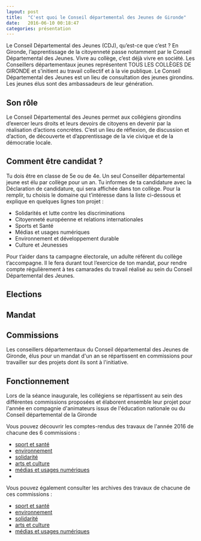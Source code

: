 ```yaml
---
layout: post
title:  "C'est quoi le Conseil départemental des Jeunes de Gironde"
date:   2016-06-10 00:18:47
categories: présentation
---
```


Le Conseil Départemental des Jeunes (CDJ), qu’est-ce que c’est ?
En Gironde, l’apprentissage de la citoyenneté passe notamment par le Conseil Départemental des Jeunes. Vivre au collège, c’est déjà vivre en société. Les Conseillers départementaux jeunes représentent TOUS LES COLLÈGES DE GIRONDE et s’initient au travail collectif et à la vie publique. Le Conseil Départemental des Jeunes est un lieu de consultation des jeunes girondins. Les jeunes élus sont des ambassadeurs de leur génération.

## Son rôle

Le Conseil Départemental des Jeunes permet aux collégiens girondins d’exercer leurs droits et leurs devoirs de citoyens en devenir par la réalisation d’actions concrètes.
C’est un lieu de réflexion, de discussion et d’action, de découverte et d’apprentissage de la vie civique et de la démocratie locale.

## Comment être candidat ?

Tu dois être en classe de 5e ou de 4e. Un seul Conseiller départemental jeune est élu par collège pour un an.
Tu informes de ta candidature avec la Déclaration de candidature, qui sera affichée dans ton collège.
Pour la remplir, tu choisis le domaine qui t’intéresse dans la liste
ci-dessous et explique en quelques lignes ton projet :

* Solidarités et lutte contre les discriminations
* Citoyenneté européenne et relations internationales
* Sports et Santé
* Médias et usages numériques
* Environnement et développement durable
* Culture et Jeunesses

Pour t’aider dans ta campagne électorale, un adulte référent du collège t’accompagne.
Il le fera durant tout l’exercice de ton mandat, pour rendre compte régulièrement à tes camarades du travail réalisé au sein du Conseil Départemental des Jeunes.


## Elections
## Mandat
## Commissions

Les conseillers départementaux du Conseil départemental des Jeunes de Gironde, élus pour un mandat d'un an se répartissent en commissions pour travailler sur des projets dont ils sont à l'initiative.

## Fonctionnement

Lors de la séance inaugurale, les collégiens se répartissent au sein des différentes commissions proposées et élaborent ensemble leur projet pour l'année en compagnie d'animateurs issus de l'éducation nationale ou du Conseil départemental de la Gironde

Vous pouvez découvrir les comptes-rendus des travaux de l'année 2016 de chacune des 6 commissions : 

* [sport et santé](sports-sante/index.md)
* [environnement](environnement-developpementDurable/index.md)
* [solidarité](solidarite/index.md)
* [arts et culture](art-culture-citoyennete/index.html)
* [médias et usages numériques](media-usages-numerique/index.html)
* 
Vous pouvez également consulter les archives des travaux de chacune de ces commissions :

* [sport et santé](sports-sante/archives/index.md)
* [environnement](environnement-developpementDurable/archives/index.md)
* [solidarité](solidarite/archives/index.md)
* [arts et culture](art-culture-citoyennete/archives/index.html)
* [médias et usages numériques](media-usages-numerique/archives/index.html)